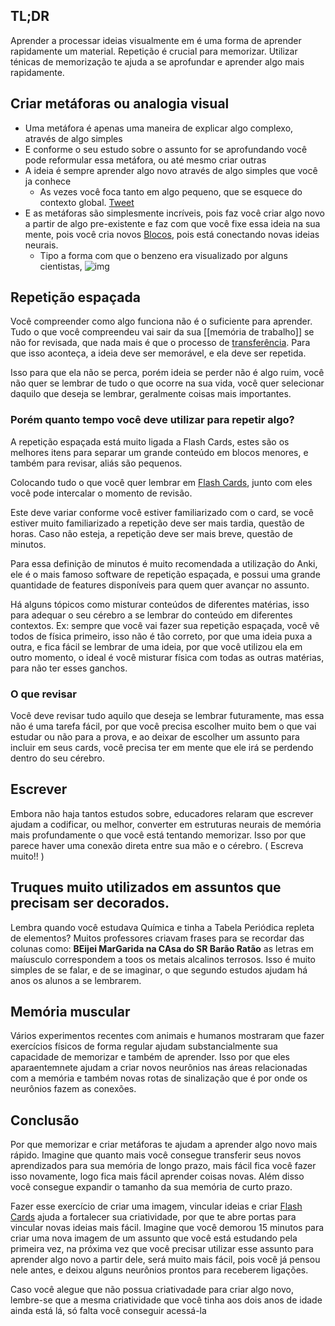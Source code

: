 ## TL;DR
Aprender a processar ideias visualmente em é uma forma de aprender rapidamente um material. Repetição é crucial para memorizar. Utilizar ténicas de memorização te ajuda a se aprofundar e aprender algo mais rapidamente.

## Criar metáforas ou analogia visual
- Uma metáfora é apenas uma maneira de explicar algo complexo, através de algo simples
- E conforme o seu estudo sobre o assunto for se aprofundando você pode reformular essa metáfora, ou até mesmo criar outras
- A ideia é sempre aprender algo novo através de algo simples que você ja conhece
	- As vezes você foca tanto em algo pequeno, que se esquece do contexto global. [Tweet](https://twitter.com/edumaciel10_/status/1458124475241730056)
- E as metáforas são simplesmente incríveis, pois faz você criar algo novo a partir de algo pre-existente e faz com que você fixe essa ideia na sua mente, pois você cria novos [Blocos](https://github.com/edumaciel10/digital-garden/blob/master/Capitulo%204%20-%20Constru%C3%A7%C3%A3o%20de%20blocos.md), pois está conectando novas ideias neurais.
	-  Tipo a forma com que o benzeno era visualizado por alguns cientistas, ![img](https://github.com/edumaciel10/digital-garden/blob/master/Images/Pasted%20image%2020211114192747.png)

## Repetição espaçada
Você compreender como algo funciona não é o suficiente para aprender. Tudo o que você compreendeu vai sair da sua [[memória de trabalho]] se não for revisada, que nada mais é que o processo de [transferência](https://github.com/edumaciel10/digital-garden/blob/master/transfer%C3%AAncia.md).
Para que isso aconteça, a ideia deve ser memorável, e ela deve ser repetida.

Isso para que ela não se perca, porém ideia se perder não é algo ruim, você não quer se lembrar de tudo o que ocorre na sua vida, você quer selecionar daquilo que deseja se lembrar, geralmente coisas mais importantes.

### Porém quanto tempo você deve utilizar para repetir algo?
A repetição espaçada está muito ligada a Flash Cards, estes são os melhores itens para separar um grande conteúdo em blocos menores, e também para revisar, aliás são pequenos.

Colocando tudo o que você quer lembrar em [Flash Cards](https://github.com/edumaciel10/digital-garden/blob/master/Flash%20Cards.md), junto com eles você pode intercalar o momento de revisão.

Este deve variar conforme você estiver familiarizado com o card, se você estiver muito familiarizado a repetição deve ser mais tardia, questão de horas. Caso não esteja, a repetição deve ser mais breve, questão de minutos.

Para essa definição de minutos é muito recomendada a utilização do Anki, ele é o mais famoso software de repetição espaçada, e possui uma grande quantidade de features disponíveis para quem quer avançar no assunto.

Há alguns tópicos como misturar conteúdos de diferentes matérias, isso para adequar o seu cérebro a se lembrar do conteúdo em diferentes contextos.
Ex: sempre que você vai fazer sua repetição espaçada, você vê todos de física primeiro, isso não é tão correto, por que uma ideia puxa a outra, e fica fácil se lembrar de uma ideia, por que você utilizou ela em outro momento, o ideal é você misturar física com todas as outras matérias, para não ter esses ganchos.

### O que revisar

Você deve revisar tudo aquilo que deseja se lembrar futuramente, mas essa não é uma tarefa fácil, por que você precisa escolher muito bem o que vai estudar ou não para a prova, e ao deixar de escolher um assunto para incluir em seus cards, você precisa ter em mente que ele irá se perdendo dentro do seu cérebro.

## Escrever
Embora não haja tantos estudos sobre, educadores relaram que escrever ajudam a codificar, ou melhor, converter em estruturas neurais de memória mais profundamente o que você está tentando memorizar. 
Isso por que parece haver uma conexão direta entre sua mão e o cérebro. ( Escreva muito!! )

## Truques muito utilizados em assuntos que precisam ser decorados.
Lembra quando você estudava Química e tinha a Tabela Periódica repleta de elementos?
Muitos professores criavam frases para se recordar das colunas como: **BEijei MarGarida na CAsa do SR Barão Ratão** as letras em maíusculo correspondem a toos os metais alcalinos terrosos. Isso é muito simples de se falar, e de se imaginar, o que segundo estudos ajudam há anos os alunos a se lembrarem.

## Memória muscular
Vários experimentos recentes com animais e humanos mostraram que fazer exercícios físicos de forma regular ajudam substancialmente sua capacidade de memorizar e também de aprender. Isso por que eles aparaentemnete ajudam a criar novos neurônios nas áreas relacionadas com a memória e também novas rotas de sinalização que é por onde os neurônios fazem as conexões.

## Conclusão

Por que memorizar e criar metáforas te ajudam a aprender algo novo mais rápido. Imagine que quanto mais você consegue transferir seus novos aprendizados para sua memória de longo prazo, mais fácil fica você fazer isso novamente, logo fica mais fácil aprender coisas novas. Além disso você consegue expandir o tamanho da sua memória de curto prazo.

Fazer esse exercício de criar uma imagem, vincular ideias e criar [Flash Cards](https://github.com/edumaciel10/digital-garden/blob/master/Flash%20Cards.md) ajuda a fortalecer sua criatividade, por que te abre portas para vincular novas ideias mais fácil. Imagine que você demorou 15 minutos para criar uma nova imagem de um assunto que você está estudando pela primeira vez, na próxima vez que você precisar utilizar esse assunto para aprender algo novo a partir dele, será muito mais fácil, pois você já pensou nele antes, e deixou alguns neurônios prontos para receberem ligações.

Caso você alegue que não possua criativadade para criar algo novo, lembre-se que a mesma criatividade que você tinha aos dois anos de idade ainda está lá, só falta você conseguir acessá-la
